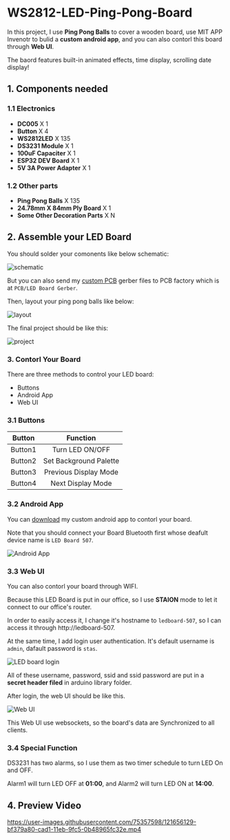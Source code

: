 # WS2812-LED-Ping-Pong-Board

In this project, I use **Ping Pong Balls** to cover a wooden board, use MIT APP Invenotr to bulid a **custom android app**, and you can also contorl this board through **Web UI**.

The baord features built-in animated effects, time display, scrolling date display!

## 1. Components needed

### 1.1 Electronics

- **DC005** X 1
- **Button** X 4
- **WS2812LED** X 135
- **DS3231 Module** X 1
- **100uF Capaciter** X 1
- **ESP32 DEV Board** X 1
- **5V 3A Power Adapter** X 1

### 1.2 Other parts

- **Ping Pong Balls** X 135
- **24.78mm X 84mm Ply Board** X 1
- **Some Other Decoration Parts** X N

## 2. Assemble your LED Board

You should solder your comonents like below schematic:

![schematic](pcb/schematic.png)

But you can also send my [custom PCB](pcb/LED-Board-Gerber.zip) gerber files to PCB factory which is at `PCB/LED Board Gerber`.

Then, layout your ping pong balls like below:

![layout](images/layout.jpg)

The final project should be like this:

![project](images/project.jpg)

### 3. Contorl Your Board

There are three methods to control your LED board:

- Buttons
- Android App
- Web UI

### 3.1 Buttons

| Button  |        Function        |
| :-----: | :--------------------: |
| Button1 |    Turn LED ON/OFF     |
| Button2 | Set Background Palette |
| Button3 | Previous Display Mode  |
| Button4 |   Next Display Mode    |

### 3.2 Android App

You can [download](android/LED-Board.apk) my custom android app to contorl your board.

Note that you should connect your Board Bluetooth first whose deafult device name is `LED Board 507`.

![Android App](images/android.png)

### 3.3 Web UI

You can also contorl your board through WIFI.

Because this LED Board is put in our office, so I use **STAION** mode to let it connect to our office's router.

In order to easily access it, I change it's hostname to `ledboard-507`, so I can access it through http://ledboard-507.

At the same time, I add login user authentication. It's default username is `admin`, dafault password is `stas`.

![LED board login](images/web-login.png)

All of these username, password, ssid and ssid password are put in a **secret header filed** in arduino library folder.

After login, the web UI should be like this.

![Web UI](images/web-dashboard.png)

This Web UI use websockets, so the board's data are Synchronized to all clients.

### 3.4 Special Function

DS3231 has two alarms, so I use them as two timer schedule to turn LED On and OFF.

Alarm1 will turn LED OFF at **01:00**, and Alarm2 will turn LED ON at **14:00**.

## 4. Preview Video

https://user-images.githubusercontent.com/75357598/121656129-bf379a80-cad1-11eb-9fc5-0b48965fc32e.mp4
